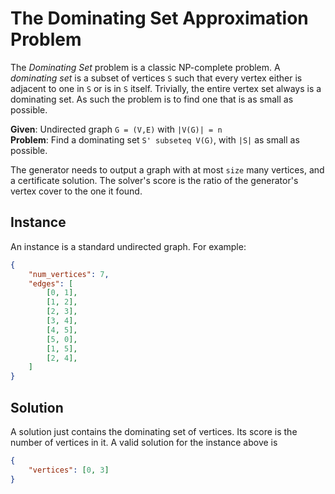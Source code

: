 # The Dominating Set Approximation Problem

The *Dominating Set* problem is a classic NP-complete problem.
A _dominating set_ is a subset of vertices `S` such that every vertex either is adjacent to one in `S` or is in `S`
itself. Trivially, the entire vertex set always is a dominating set. As such the problem is to find one that is as
small as possible.

**Given**: Undirected graph `G = (V,E)` with `|V(G)| = n`  
**Problem**: Find a dominating set `S' subseteq V(G)`, with `|S|` as small as possible.

The generator needs to output a graph with at most `size` many vertices, and a certificate solution. The solver's
score is the ratio of the generator's vertex cover to the one it found.

## Instance

An instance is a standard undirected graph. For example:

```json
{
    "num_vertices": 7,
    "edges": [
        [0, 1],
        [1, 2],
        [2, 3],
        [3, 4],
        [4, 5],
        [5, 0],
        [1, 5],
        [2, 4],
    ]
}
```

## Solution

A solution just contains the dominating set of vertices. Its score is the number of vertices in it. A valid solution
for the instance above is

```json
{
    "vertices": [0, 3]
}
```
